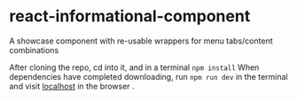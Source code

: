 # react-informational-component
A showcase component with re-usable wrappers for menu tabs/content combinations

After cloning the repo, cd into it, and in a terminal `npm install`
When dependencies have completed downloading, run `npm run dev` in the terminal and visit [localhost](http://localhost:5173/) in the browser .
